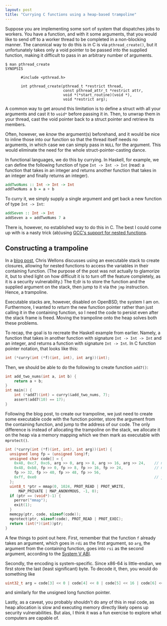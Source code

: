 ```yaml
---
layout: post
title: "Currying C functions using a heap-based trampoline"
---
```

Suppose you are implementing some sort of system that dispatches jobs to workers.
You have a function, and with it some arguments, that you would like to send off to a worker thread to be completed in a non-blocking manner.
The canonical way to do this is in C is via `pthread_create()`, but it unfortunately takes only a void pointer to be passed into the supplied function, making it difficult to pass in an arbitrary number of arguments.

```
$ man pthread_create
SYNOPSIS

       #include <pthread.h>

       int pthread_create(pthread_t *restrict thread,
                          const pthread_attr_t *restrict attr,
                          void *(*start_routine)(void *),
                          void *restrict arg);

```
A common way to get around this limitation is to define a struct with all your arguments and cast it to `void*` before passing it in.
Then, to unwrap them in your thread, cast the void pointer back to a struct pointer and retrieve its members.

Often, however, we _know_ the argument(s) beforehand, and it would be nice to inline those into our function so that the thread itself needs no arguments, in which case we can simply pass in `NULL` for the argument. This would eliminate the need for the whole struct-pointer-casting dance.

In functional languages, we do this by currying.
In Haskell, for example, we can define the following function of type `Int -> Int -> Int` (read: a function that takes in an integer and returns another function that takes in an integer and finally returns an integer).

```haskell
addTwoNums :: Int -> Int -> Int
addTwoNums a b = a + b
```

To curry it, we simply supply a single argument and get back a new function of type `Int -> Int`:
```haskell
addSeven :: Int -> Int
addSeven a = addTwoNums 7 a
```

There is, however, no established way to do this in C.
The best I could come up with is a nasty trick (ab)using [GCC's support for nested functions](https://gcc.gnu.org/onlinedocs/gccint/Trampolines.html#Support-for-Nested-Functions).

## Constructing a trampoline
In a [blog post](https://nullprogram.com/blog/2019/11/15/), Chris Wellons discusses using an executable stack to create closures, allowing for nested functions to access the variables in their containing function. (The purpose of the post was not actually to glamorize it, but to shed light on how difficult it is to turn off the feature completely, as it is a security vulnerability.) The tl;dr is to store the function and the supplied argument on the stack, then jump to it via the `jmp` instruction. Hence, a trampoline.

Executable stacks are, however, disabled on OpenBSD, the system I am on. Furthermore, I wanted to _return_ the new function pointer rather than just calling it in the containing function, so I need the code to persist even after the stack frame is freed. Moving the trampoline onto the heap solves both these problems.

To recap, the goal is to recreate the Haskell example from earlier. Namely, a function that takes in another function with signature `Int -> Int -> Int` and an integer, and returns a function with signature `Int -> Int`. In C function pointer notation, that looks like this:
```c
int (*curry(int (*f)(int, int), int arg))(int);
```
Then, we should be able to do the following to create function `add7()`:
```c
int add_two_nums(int a, int b) {
    return a + b;
}
int main() {
    int (*add7)(int) = curry(&add_two_nums, 7);
    assert(add7(10) == 17);
}
```
Following the blog post, to create our trampoline, we just need to create some executable code with the function pointer, store the argument from the containing function, and jump to the address of our code. The only difference is instead of allocating the trampoline on the stack, we allocate it on the heap via a memory mapping which we then mark as executable with `mprotect()`. 

```c
int (*curry(int (*f)(int, int), int arg))(int) {
  unsigned long fp = (unsigned long)f;
  unsigned char code[] = {
    0x48, 0xc7, 0xc6, arg >> 0, arg >> 8, arg >> 16, arg >> 24,    // mov rsi, arg
    0x48, 0xb8, fp >> 0, fp >> 8, fp >> 16, fp >> 24,              // mov rax, fp
    fp >> 32, fp >> 40, fp >> 48, fp >> 56,
    0xff, 0xe0                                                     // jmp rax
  };
  uint8_t *ptr = mmap(0, 1024, PROT_READ | PROT_WRITE,
      MAP_PRIVATE | MAP_ANONYMOUS, -1, 0);
  if (ptr == (void*)-1) {
    perror("mmap");
    exit(1);
  }
  memcpy(ptr, code, sizeof(code));
  mprotect(ptr, sizeof(code), PROT_READ | PROT_EXEC);
  return (int(*)(int))ptr;
}
```
A few things to point out here. First, remember that the function `f` already takes an argument, which goes in `rdi` as the first argument, so `arg`, the argument from the containing function, goes into `rsi` as the second argument, according to the [System V ABI](https://en.wikipedia.org/wiki/X86_calling_conventions#System_V_AMD64_ABI).

Secondly, the encoding is system-specific. Since x86-64 is little-endian, we first store the last (least significant) byte.
To decode it, then, you would do something like
```c
uint32_t arg = code[3] << 0 | code[4] << 8 | code[5] << 16 | code[6] << 24;
```
and similarly for the unsigned long function pointer.

Lastly, as a caveat, you probably shouldn't do any of this in real code, as heap allocation is slow and executing memory directly likely opens up security vulnerabilities. But alas, I think it was a fun exercise to explore what computers are capable of.

